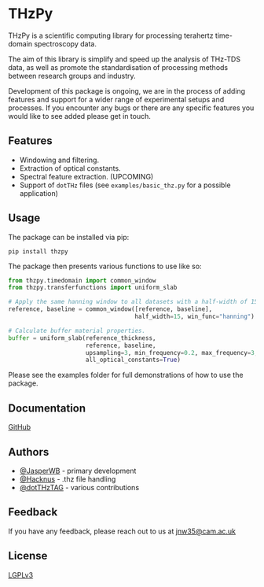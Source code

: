 # THzPy

THzPy is a scientific computing library for processing terahertz time-domain spectroscopy data.

The aim of this library is simplify and speed up the analysis of THz-TDS data, as well as promote the standardisation
of processing methods between research groups and industry.

Development of this package is ongoing, we are in the process of adding features and support for a wider range of
experimental setups and processes.
If you encounter any bugs or there are any specific features you would like to see added please get in touch.

## Features

- Windowing and filtering.
- Extraction of optical constants.
- Spectral feature extraction. (UPCOMING)
- Support of `dotTHz` files (see `examples/basic_thz.py` for a possible application)

## Usage

The package can be installed via pip:

```shell
pip install thzpy
```

The package then presents various functions to use like so:

```python
from thzpy.timedomain import common_window
from thzpy.transferfunctions import uniform_slab

# Apply the same hanning window to all datasets with a half-width of 15 ps.
reference, baseline = common_window([reference, baseline],
                                    half_width=15, win_func="hanning")

# Calculate buffer material properties.
buffer = uniform_slab(reference_thickness,
                      reference, baseline,
                      upsampling=3, min_frequency=0.2, max_frequency=3,
                      all_optical_constants=True)
```             

Please see the examples folder for full demonstrations of how to use the package.

## Documentation

[GitHub](https://github.com/dotTHzTAG/thzpy)

## Authors

- [@JasperWB](https://www.github.com/JasperWB) - primary development
- [@Hacknus](https://github.com/hacknus) - .thz file handling
- [@dotTHzTAG](https://www.github.com/dotTHzTAG) - various contributions

## Feedback

If you have any feedback, please reach out to us at jnw35@cam.ac.uk

## License

[LGPLv3](https://www.gnu.org/licenses/lgpl-3.0.html)

